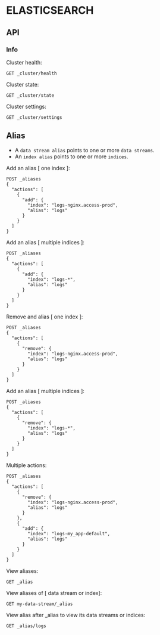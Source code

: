 # ELASTICSEARCH

## API
### Info
Cluster health:
```
GET _cluster/health
```

Cluster state:
```
GET _cluster/state
```

Cluster settings:
```
GET _cluster/settings
```

## Alias
* A `data stream alias` points to one or more `data streams`.
* An `index alias` points to one or more `indices`.

Add an alias [ one index ]:
```
POST _aliases
{
  "actions": [
    {
      "add": {
        "index": "logs-nginx.access-prod",
        "alias": "logs"
      }
    }
  ]
}
```

Add an alias [ multiple indices ]:
```
POST _aliases
{
  "actions": [
    {
      "add": {
        "index": "logs-*",
        "alias": "logs"
      }
    }
  ]
}
```

Remove and alias [ one index ]:
```
POST _aliases
{
  "actions": [
    {
      "remove": {
        "index": "logs-nginx.access-prod",
        "alias": "logs"
      }
    }
  ]
}
```

Add an alias [ multiple indices ]:
```
POST _aliases
{
  "actions": [
    {
      "remove": {
        "index": "logs-*",
        "alias": "logs"
      }
    }
  ]
}
```

Multiple actions:
```
POST _aliases
{
  "actions": [
    {
      "remove": {
        "index": "logs-nginx.access-prod",
        "alias": "logs"
      }
    },
    {
      "add": {
        "index": "logs-my_app-default",
        "alias": "logs"
      }
    }
  ]
}
```

View aliases:
```
GET _alias
```

View aliases of [ data stream or index]:
```
GET my-data-stream/_alias
```

View alias after _alias to view its data streams or indices:
```
GET _alias/logs
```
